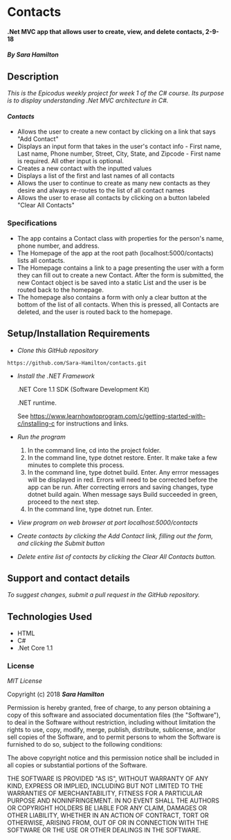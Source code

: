 # Contacts

#### .Net MVC app that allows user to create, view, and delete contacts, 2-9-18

#### _By Sara Hamilton_

## Description

_This is the Epicodus weekly project for week 1 of the C# course. Its purpose is to display understanding .Net MVC architecture in C#._

#### _Contacts_
* Allows the user to create a new contact by clicking on a link that says "Add Contact"
* Displays an input form that takes in the user's contact info - First name, Last name, Phone number, Street, City, State, and Zipcode - First name is required.  All other input is optional.
* Creates a new contact with the inputted values
* Displays a list of the first and last names of all contacts
* Allows the user to continue to create as many new contacts as they desire and always re-routes to the list of all contact names
* Allows the user to erase all contacts by clicking on a button labeled "Clear All Contacts"

### Specifications
* The app contains a Contact class with properties for the person's name, phone number, and address.
* The Homepage of the app at the root path (localhost:5000/contacts) lists all contacts.
* The Homepage contains a link to a page presenting the user with a form they can fill out to create a new Contact. After the form is submitted, the new Contact object is be saved into a static List and the user is be routed back to the homepage.
* The homepage also contains a form with only a clear button at the bottom of the list of all contacts. When this is pressed, all Contacts are deleted, and the user is routed back to the homepage.

## Setup/Installation Requirements

* _Clone this GitHub repository_

```
https://github.com/Sara-Hamilton/contacts.git
```

* _Install the .NET Framework_

  .NET Core 1.1 SDK (Software Development Kit)

  .NET runtime.

  See https://www.learnhowtoprogram.com/c/getting-started-with-c/installing-c for instructions and links.

* _Run the program_
  1. In the command line, cd into the project folder.
  2. In the command line, type dotnet restore. Enter.  It make take a few minutes to complete this process.
  3. In the command line, type dotnet build. Enter. Any errror messages will be displayed in red.  Errors will need to be corrected before the app can be run. After correcting errors and saving changes, type dotnet build again.  When message says Build succeeded in green, proceed to the next step.
  4. In the command line, type dotnet run. Enter.

* _View program on web browser at port localhost:5000/contacts_

* _Create contacts by clicking the Add Contact link, filling out the form, and clicking the Submit button_

* _Delete entire list of contacts by clicking the Clear All Contacts button._

## Support and contact details

_To suggest changes, submit a pull request in the GitHub repository._

## Technologies Used

* HTML
* C#
* .Net Core 1.1

### License

*MIT License*

Copyright (c) 2018 **_Sara Hamilton_**

Permission is hereby granted, free of charge, to any person obtaining a copy
of this software and associated documentation files (the "Software"), to deal
in the Software without restriction, including without limitation the rights
to use, copy, modify, merge, publish, distribute, sublicense, and/or sell
copies of the Software, and to permit persons to whom the Software is
furnished to do so, subject to the following conditions:

The above copyright notice and this permission notice shall be included in all
copies or substantial portions of the Software.

THE SOFTWARE IS PROVIDED "AS IS", WITHOUT WARRANTY OF ANY KIND, EXPRESS OR
IMPLIED, INCLUDING BUT NOT LIMITED TO THE WARRANTIES OF MERCHANTABILITY,
FITNESS FOR A PARTICULAR PURPOSE AND NONINFRINGEMENT. IN NO EVENT SHALL THE
AUTHORS OR COPYRIGHT HOLDERS BE LIABLE FOR ANY CLAIM, DAMAGES OR OTHER
LIABILITY, WHETHER IN AN ACTION OF CONTRACT, TORT OR OTHERWISE, ARISING FROM,
OUT OF OR IN CONNECTION WITH THE SOFTWARE OR THE USE OR OTHER DEALINGS IN THE
SOFTWARE.

